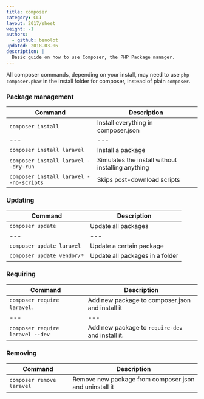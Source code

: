 ```yaml
---
title: composer
category: CLI
layout: 2017/sheet
weight: -1
authors:
  - github: benolot
updated: 2018-03-06
description: |
  Basic guide on how to use Composer, the PHP Package manager.
---
```


All composer commands, depending on your install, may need to use `php composer.phar` in the install folder for composer, instead of plain `composer`.

### Package management

| Command                                | Description                                                  |
| ---                                    | ---                                                          |
| `composer install`                     | Install everything in composer.json                          |
| ---                                    | ---                                                          |
| `composer install laravel`             | Install a package                                            |
| `composer install laravel --dry-run`   | Simulates the install without installing anything            |
| `composer install laravel --no-scripts`| Skips post-download scripts                                  |

### Updating

| Command                   | Description                     |
| ---                       | ---                             |
| `composer update`         | Update all packages             |
| ---                       | ---                             |
| `composer update laravel` | Update a certain package        |
| `composer update vendor/*`| Update all packages in a folder |



### Requiring

| Command                          | Description                                                 |
| ---                              | ---                                                         |
| `composer require laravel`.      | Add new package to composer.json and install it             |
| ---                              | ---                                                         |
| `composer require laravel --dev` | Add new package to `require-dev` and install it.            |

### Removing

| Command                   | Description                                                 |
| ---                       | ---                                                         |
| `composer remove laravel` | Remove new package from composer.json and uninstall it      |
